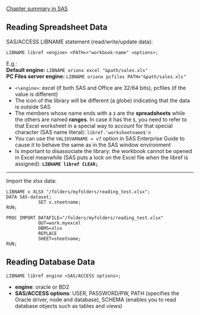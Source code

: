 [Chapter summary in SAS](https://support.sas.com/edu/OLTRN/ECPRG193/m418/m418_3_a_sum.htm)

## Reading Spreadsheet Data

SAS/ACCESS LIBNAME statement (read/write/update data):

```
LIBNAME libref <engine> <PATH=>"workbook-name" <options>;
```

E.g.:<br>
**Default engine:** `LIBNAME orionx excel "&path/sales.xls"`<br>
**PC Files server engine:** `LIBNAME orionx pcfiles PATH="&path/sales.xls"`<br>

- `<\engine>`: excel (if both SAS and Office are 32/64 bits), pcfiles (if the value is different)
- The icon of the library will be different (a globe) indicating that the data is outside SAS
- The members whose name ends with a `$` are the **spreadsheets** while the others are named **ranges**. In case it has the `$`, you need to refer to that Excel worksheet in a special way to account for that special character (SAS name literal): `libref.'worksheetname$'n`
- You can use the `VALIDVARNAME = v7` option in SAS Enterprise Guide to cause it to behave the same as in the SAS window environment
- Is important to disassociate the library: the workbook cannot be opened in Excel meanwhile (SAS puts a lock on the Excel file when the libref is assigned): **`LIBNAME libref CLEAR;`**

---

Import the xlsx data:
```
LIBNAME x XLSX "/folders/myfolders/reading_test.xlsx";
DATA SAS-dataset;
            SET x.sheetname;
RUN;
```

```
PROC IMPORT DATAFILE="/folders/myfolders/reading_test.xlsx"
            OUT=work.myexcel
            DBMS=xlsx 
            REPLACE
            SHEET=sheetname;
RUN;
```

## Reading Database Data

```
LIBNAME libref engine <SAS/ACCESS options>;
```

- **engine**: oracle or BD2
- **SAS/ACCESS options**: USER, PASSWORD/PW, PATH (specifies the Oracle driver, node and database), SCHEMA (enables you to read database objects such as tables and views)

